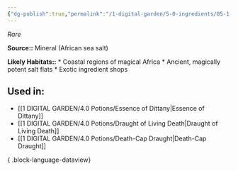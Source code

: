 ```yaml
---
{"dg-publish":true,"permalink":"/1-digital-garden/5-0-ingredients/05-1-mundane/vial-of-african-sea-salt/","tags":["ingredient","rare"]}
---
```


*Rare*

**Source::** Mineral (African sea salt)

**Likely Habitats::** * Coastal regions of magical Africa * Ancient, magically potent salt flats * Exotic ingredient shops

## Used in:

- [[1 DIGITAL GARDEN/4.0 Potions/Essence of Dittany\|Essence of Dittany]]
- [[1 DIGITAL GARDEN/4.0 Potions/Draught of Living Death\|Draught of Living Death]]
- [[1 DIGITAL GARDEN/4.0 Potions/Death-Cap Draught\|Death-Cap Draught]]

{ .block-language-dataview}

